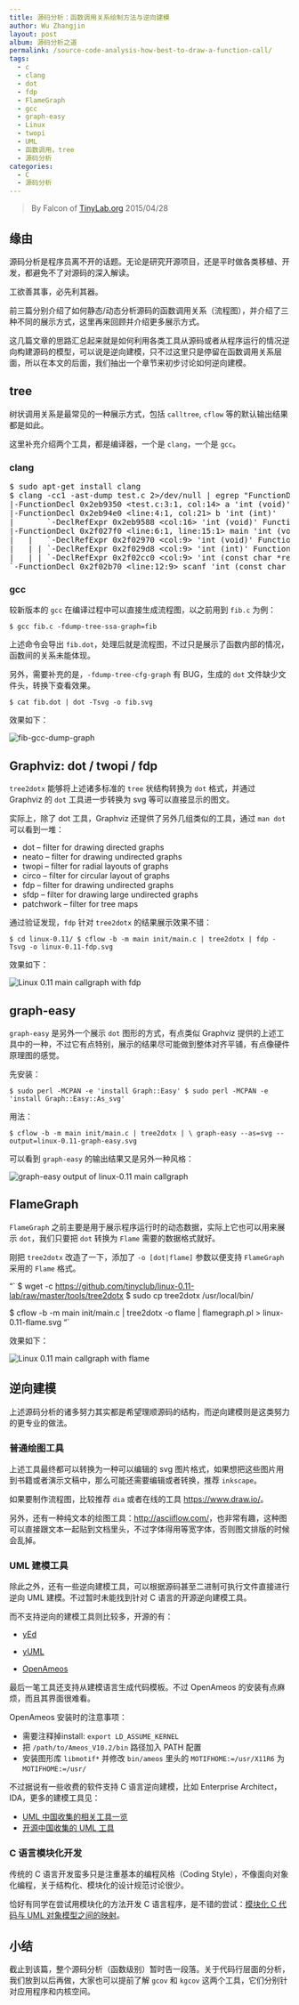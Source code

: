 ```yaml
---
title: 源码分析：函数调用关系绘制方法与逆向建模
author: Wu Zhangjin
layout: post
album: 源码分析之道
permalink: /source-code-analysis-how-best-to-draw-a-function-call/
tags:
  - c
  - clang
  - dot
  - fdp
  - FlameGraph
  - gcc
  - graph-easy
  - Linux
  - twopi
  - UML
  - 函数调用，tree
  - 源码分析
categories:
  - C
  - 源码分析
---
```


<!-- Title: 源码分析：如何更好地展示函数调用关系/流程图
<!-- Cat: Linux, C -->

<!-- TAG: Linux, C, 源码分析, 函数调用，tree, dot, twopi, fdp, graph-easy, FlameGraph -->

> By Falcon of [TinyLab.org][1]
> 2015/04/28


## 缘由

源码分析是程序员离不开的话题。无论是研究开源项目，还是平时做各类移植、开发，都避免不了对源码的深入解读。

工欲善其事，必先利其器。

前三篇分别介绍了如何静态/动态分析源码的函数调用关系（流程图），并介绍了三种不同的展示方式，这里再来回顾并介绍更多展示方式。

这几篇文章的思路汇总起来就是如何利用各类工具从源码或者从程序运行的情况逆向构建源码的模型，可以说是逆向建模，只不过这里只是停留在函数调用关系层面，所以在本文的后面，我们抽出一个章节来初步讨论如何逆向建模。

## tree

树状调用关系是最常见的一种展示方式，包括 `calltree`, `cflow` 等的默认输出结果都是如此。

这里补充介绍两个工具，都是编译器，一个是 `clang`，一个是 `gcc`。

### clang

<pre>$ sudo apt-get install clang
$ clang -cc1 -ast-dump test.c 2>/dev/null | egrep "FunctionDecl|Function "
|-FunctionDecl 0x2eb9350 &lt;test.c:3:1, col:14> a 'int (void)'
|-FunctionDecl 0x2eb94e0 &lt;line:4:1, col:21> b 'int (int)'
|       `-DeclRefExpr 0x2eb9588 &lt;col:16> 'int (void)' Function 0x2eb9350 'a' 'int (void)'
|-FunctionDecl 0x2f027f0 &lt;line:6:1, line:15:1> main 'int (void)'
|   |   `-DeclRefExpr 0x2f02970 &lt;col:9> 'int (void)' Function 0x2eb9350 'a' 'int (void)'
|   | | `-DeclRefExpr 0x2f029d8 &lt;col:9> 'int (int)' Function 0x2eb94e0 'b' 'int (int)'
|   | | `-DeclRefExpr 0x2f02cc0 &lt;col:9> 'int (const char *restrict, ...)' Function 0x2f02b70 'scanf' 'int (const char *restrict, ...)'
`-FunctionDecl 0x2f02b70 &lt;line:12:9> scanf 'int (const char *restrict, ...)' extern
</pre>

### gcc

较新版本的 `gcc` 在编译过程中可以直接生成流程图，以之前用到 `fib.c` 为例：

`$ gcc fib.c -fdump-tree-ssa-graph=fib`

上述命令会导出 `fib.dot`，处理后就是流程图，不过只是展示了函数内部的情况，函数间的关系未能体现。

另外，需要补充的是，`-fdump-tree-cfg-graph` 有 BUG，生成的 `dot` 文件缺少文件头，转换下查看效果。

`$ cat fib.dot | dot -Tsvg -o fib.svg`

效果如下：

![fib-gcc-dump-graph][2]

## Graphviz: dot / twopi / fdp

`tree2dotx` 能够将上述诸多标准的 `tree` 状结构转换为 `dot` 格式，并通过 Graphviz 的 `dot` 工具进一步转换为 svg 等可以直接显示的图文。

实际上，除了 dot 工具，Graphviz 还提供了另外几组类似的工具，通过 `man dot` 可以看到一堆：

  * dot &#8211; filter for drawing directed graphs
  * neato &#8211; filter for drawing undirected graphs
  * twopi &#8211; filter for radial layouts of graphs
  * circo &#8211; filter for circular layout of graphs
  * fdp &#8211; filter for drawing undirected graphs
  * sfdp &#8211; filter for drawing large undirected graphs
  * patchwork &#8211; filter for tree maps

通过验证发现，`fdp` 针对 `tree2dotx` 的结果展示效果不错：

`$ cd linux-0.11/
$ cflow -b -m main init/main.c | tree2dotx | fdp -Tsvg -o linux-0.11-fdp.svg`

效果如下：

![Linux 0.11 main callgraph with fdp][3]

## graph-easy

`graph-easy` 是另外一个展示 `dot` 图形的方式，有点类似 Graphviz 提供的上述工具中的一种，不过它有点特别，展示的结果尽可能做到整体对齐平铺，有点像硬件原理图的感觉。

先安装：

`$ sudo perl -MCPAN -e 'install Graph::Easy'
$ sudo perl -MCPAN -e 'install Graph::Easy::As_svg'`

用法：

`$ cflow -b -m main init/main.c | tree2dotx | \
        graph-easy --as=svg --output=linux-0.11-graph-easy.svg`

可以看到 `graph-easy` 的输出结果又是另外一种风格：

![graph-easy output of linux-0.11 main callgraph][4]

## FlameGraph

`FlameGraph` 之前主要是用于展示程序运行时的动态数据，实际上它也可以用来展示 `dot`，我们只要把 `dot` 转换为 `Flame` 需要的数据格式就好。

刚把 `tree2dotx` 改造了一下，添加了 `-o [dot|flame]` 参数以便支持 `FlameGraph` 采用的 `Flame` 格式。

&#8220;\` $ wget -c https://github.com/tinyclub/linux-0.11-lab/raw/master/tools/tree2dotx $ sudo cp tree2dotx /usr/local/bin/

$ cflow -b -m main init/main.c | tree2dotx -o flame | flamegraph.pl > linux-0.11-flame.svg &#8220;\`

效果如下：

![Linux 0.11 main callgraph with flame][5]

## 逆向建模

上述源码分析的诸多努力其实都是希望理顺源码的结构，而逆向建模则是这类努力的更专业的做法。

### 普通绘图工具

上述工具最终都可以转换为一种可以编辑的 svg 图片格式，如果想把这些图片用到书籍或者演示文稿中，那么可能还需要编辑或者转换，推荐 `inkscape`。

如果要制作流程图，比较推荐 `dia` 或者在线的工具 <https://www.draw.io/>。

另外，还有一种纯文本的绘图工具：<http://asciiflow.com/>，也非常有趣，这种图可以直接跟文本一起贴到文档里头，不过字体得用等宽字体，否则图文排版的时候会乱掉。

### UML 建模工具

除此之外，还有一些逆向建模工具，可以根据源码甚至二进制可执行文件直接进行逆向 UML 建模。不过暂时未能找到针对 C 语言的开源逆向建模工具。

而不支持逆向的建模工具则比较多，开源的有：

  * [yEd][6]

  * [yUML][7]

  * [OpenAmeos][8]

最后一笔工具还支持从建模语言生成代码模板。不过 OpenAmeos 的安装有点麻烦，而且其界面很难看。

OpenAmeos 安装时的注意事项：

  * 需要注释掉install: `export LD_ASSUME_KERNEL`
  * 把 `/path/to/Ameos_V10.2/bin` 路径加入 PATH 配置
  * 安装图形库 `libmotif*` 并修改 `bin/ameos` 里头的 `MOTIFHOME:=/usr/X11R6` 为 `MOTIFHOME:=/usr/`

不过据说有一些收费的软件支持 C 语言逆向建模，比如 Enterprise Architect，IDA，更多的建模工具见：

  * [UML 中国收集的相关工具一览][9]
  * [开源中国收集的 UML 工具][10]

### C 语言模块化开发

传统的 C 语言开发蛮多只是注重基本的编程风格（Coding Style），不像面向对象化编程，关于结构化、模块化的设计规范讨论很少。

恰好有同学在尝试用模块化的方法开发 C 语言程序，是不错的尝试：[模块化 C 代码与 UML 对象模型之间的映射][11]。

## 小结

截止到该篇，整个源码分析（函数级别）暂时告一段落。关于代码行层面的分析，我们放到以后再做，大家也可以提前了解 `gcov` 和 `kgcov` 这两个工具，它们分别针对应用程序和内核空间。





 [1]: http://tinylab.org
 [2]: /wp-content/uploads/2015/04/callgraph/fib-gcc-dump-graph.svg
 [3]: /wp-content/uploads/2015/04/callgraph/linux-0.11-fdp.svg
 [4]: /wp-content/uploads/2015/04/callgraph/linux-0.11-graph-easy.svg
 [5]: /wp-content/uploads/2015/04/callgraph/linux-0.11-flame.svg
 [6]: http://www.yworks.com/en/products_download.php
 [7]: http://www.yuml.me/diagram/scruffy/usecase/draw
 [8]: https://www.scopeforge.de/cb/project/8
 [9]: http://www.umlchina.com/Tools/Newindex1.htm
 [10]: http://www.oschina.net/project/tag/177/uml?sort=view&lang=0&os=37
 [11]: http://www.uml.org.cn/oobject/201201121.asp
